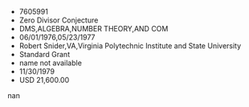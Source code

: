 
* 7605991
* Zero Divisor Conjecture
* DMS,ALGEBRA,NUMBER THEORY,AND COM
* 06/01/1976,05/23/1977
* Robert Snider,VA,Virginia Polytechnic Institute and State University
* Standard Grant
*   name not available
* 11/30/1979
* USD 21,600.00

nan
